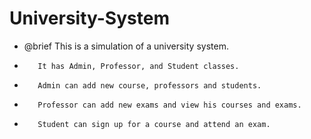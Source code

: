 # University-System
 * @brief This is a simulation of a university system.                
 *        It has Admin, Professor, and Student classes.               
 *        Admin can add new course, professors and students.          
 *        Professor can add new exams and view his courses and exams. 
 *        Student can sign up for a course and attend an exam.        

